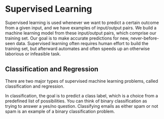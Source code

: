 # Supervised Learning
Supervised learning is used whenever we want to predict a certain
outcome from a given input, and we have examples of input/output pairs. We build a
machine learning model from these input/output pairs, which comprise our training
set. Our goal is to make accurate predictions for new, never-before-seen data. Supervised
learning often requires human effort to build the training set, but afterward
automates and often speeds up an otherwise laborious or infeasible task.

## Classification and Regression
There are two major types of supervised machine learning problems, called classification
and regression.

In classification, the goal is to predict a class label, which is a choice from a predefined
list of possibilities. You can think of binary classification as trying to answer a yes/no question. 
Classifying emails as either spam or not spam is an example of a binary classification problem.

